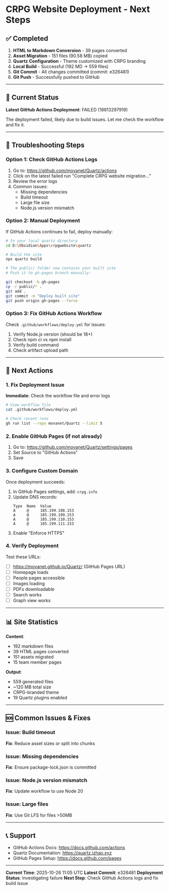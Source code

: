 # CRPG Website Deployment - Next Steps

## ✅ Completed

1. **HTML to Markdown Conversion** - 39 pages converted
2. **Asset Migration** - 151 files (90.58 MB) copied
3. **Quartz Configuration** - Theme customized with CRPG branding
4. **Local Build** - Successful (192 MD → 559 files)
5. **Git Commit** - All changes committed (commit: e326481)
6. **Git Push** - Successfully pushed to GitHub

---

## 🚨 Current Status

**Latest GitHub Actions Deployment**: FAILED (18813297919)

The deployment failed, likely due to build issues. Let me check the workflow and fix it.

---

## 🔧 Troubleshooting Steps

### Option 1: Check GitHub Actions Logs

1. Go to: https://github.com/movanet/Quartz/actions
2. Click on the latest failed run "Complete CRPG website migration..."
3. Review the error logs
4. Common issues:
   - Missing dependencies
   - Build timeout
   - Large file size
   - Node.js version mismatch

### Option 2: Manual Deployment

If GitHub Actions continues to fail, deploy manually:

```bash
# In your local quartz directory
cd D:\Obsidian\Apps\crpgwebsite\quartz

# Build the site
npx quartz build

# The public/ folder now contains your built site
# Push it to gh-pages branch manually:

git checkout -b gh-pages
cp -r public/* .
git add .
git commit -m "Deploy built site"
git push origin gh-pages --force
```

### Option 3: Fix GitHub Actions Workflow

Check `.github/workflows/deploy.yml` for issues:

1. Verify Node.js version (should be 18+)
2. Check npm ci vs npm install
3. Verify build command
4. Check artifact upload path

---

## 🎯 Next Actions

### 1. Fix Deployment Issue

**Immediate**: Check the workflow file and error logs

```bash
# View workflow file
cat .github/workflows/deploy.yml

# Check recent runs
gh run list --repo movanet/Quartz --limit 5
```

### 2. Enable GitHub Pages (if not already)

1. Go to: https://github.com/movanet/Quartz/settings/pages
2. Set Source to "GitHub Actions"
3. Save

### 3. Configure Custom Domain

Once deployment succeeds:

1. In GitHub Pages settings, add: `crpg.info`
2. Update DNS records:
   ```
   Type  Name  Value
   A     @     185.199.108.153
   A     @     185.199.109.153
   A     @     185.199.110.153
   A     @     185.199.111.153
   ```
3. Enable "Enforce HTTPS"

### 4. Verify Deployment

Test these URLs:
- [ ] https://movanet.github.io/Quartz/ (GitHub Pages URL)
- [ ] Homepage loads
- [ ] People pages accessible
- [ ] Images loading
- [ ] PDFs downloadable
- [ ] Search works
- [ ] Graph view works

---

## 📊 Site Statistics

**Content**:
- 192 markdown files
- 39 HTML pages converted
- 151 assets migrated
- 15 team member pages

**Output**:
- 559 generated files
- ~120 MB total size
- CRPG-branded theme
- 19 Quartz plugins enabled

---

## 🆘 Common Issues & Fixes

### Issue: Build timeout
**Fix**: Reduce asset sizes or split into chunks

### Issue: Missing dependencies
**Fix**: Ensure package-lock.json is committed

### Issue: Node.js version mismatch
**Fix**: Update workflow to use Node 20

### Issue: Large files
**Fix**: Use Git LFS for files >50MB

---

## 📞 Support

- GitHub Actions Docs: https://docs.github.com/actions
- Quartz Documentation: https://quartz.jzhao.xyz
- GitHub Pages Setup: https://docs.github.com/pages

---

**Current Time**: 2025-10-26 11:05 UTC
**Latest Commit**: e326481
**Deployment Status**: Investigating failure
**Next Step**: Check GitHub Actions logs and fix build issue
